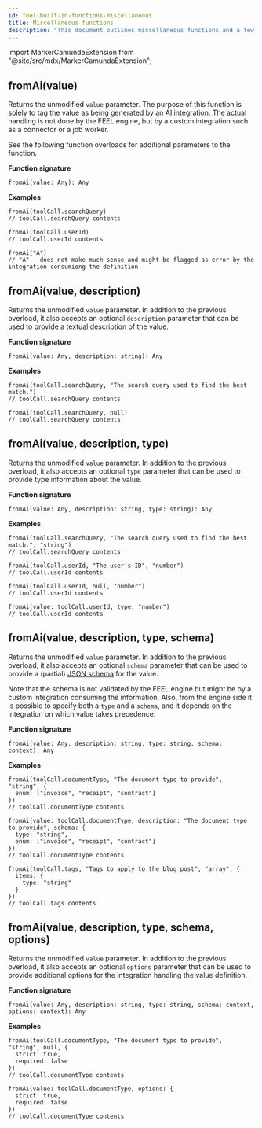 ```yaml
---
id: feel-built-in-functions-miscellaneous
title: Miscellaneous functions
description: "This document outlines miscellaneous functions and a few examples."
---
```


import MarkerCamundaExtension from "@site/src/mdx/MarkerCamundaExtension";

## fromAi(value)

<MarkerCamundaExtension></MarkerCamundaExtension>

Returns the unmodified `value` parameter. The purpose of this function is solely to tag the value as being generated by
an AI integration. The actual handling is not done by the FEEL engine, but by a custom integration such as a connector
or a job worker.

See the following function overloads for additional parameters to the function.

**Function signature**

```feel
fromAi(value: Any): Any
```

**Examples**

```feel
fromAi(toolCall.searchQuery)
// toolCall.searchQuery contents

fromAi(toolCall.userId)
// toolCall.userId contents

fromAi("A")
// "A" - does not make much sense and might be flagged as error by the integration consumiong the definition
```

## fromAi(value, description)

<MarkerCamundaExtension></MarkerCamundaExtension>

Returns the unmodified `value` parameter. In addition to the previous overload, it also accepts an optional
`description`
parameter that can be used to provide a textual description of the value.

**Function signature**

```feel
fromAi(value: Any, description: string): Any
```

**Examples**

```feel
fromAi(toolCall.searchQuery, "The search query used to find the best match.")
// toolCall.searchQuery contents

fromAi(toolCall.searchQuery, null)
// toolCall.searchQuery contents
```

## fromAi(value, description, type)

<MarkerCamundaExtension></MarkerCamundaExtension>

Returns the unmodified `value` parameter. In addition to the previous overload, it also accepts an optional `type`
parameter that can be used to provide type information about the value.

**Function signature**

```feel
fromAi(value: Any, description: string, type: string): Any
```

**Examples**

```feel
fromAi(toolCall.searchQuery, "The search query used to find the best match.", "string")
// toolCall.searchQuery contents

fromAi(toolCall.userId, "The user's ID", "number")
// toolCall.userId contents

fromAi(toolCall.userId, null, "number")
// toolCall.userId contents

fromAi(value: toolCall.userId, type: "number")
// toolCall.userId contents
```

## fromAi(value, description, type, schema)

<MarkerCamundaExtension></MarkerCamundaExtension>

Returns the unmodified `value` parameter. In addition to the previous overload, it also accepts an optional `schema`
parameter that can be used to provide a (partial) [JSON schema](https://json-schema.org/) for the value.

Note that the schema is not validated by the FEEL engine but might be by a custom integration consuming the information.
Also, from the engine side it is possible to specify both a `type` and a `schema`, and it depends on the integration on
which value takes precedence.

**Function signature**

```feel
fromAi(value: Any, description: string, type: string, schema: context): Any
```

**Examples**

```feel
fromAi(toolCall.documentType, "The document type to provide", "string", {
  enum: ["invoice", "receipt", "contract"]
})
// toolCall.documentType contents

fromAi(value: toolCall.documentType, description: "The document type to provide", schema: {
  type: "string",
  enum: ["invoice", "receipt", "contract"]
})
// toolCall.documentType contents

fromAi(toolCall.tags, "Tags to apply to the blog post", "array", {
  items: {
    type: "string"
  }
})
// toolCall.tags contents
```

## fromAi(value, description, type, schema, options)

<MarkerCamundaExtension></MarkerCamundaExtension>

Returns the unmodified `value` parameter. In addition to the previous overload, it also accepts an optional `options`
parameter that can be used to provide additional options for the integration handling the value definition.

**Function signature**

```feel
fromAi(value: Any, description: string, type: string, schema: context, options: context): Any
```

**Examples**

```feel
fromAi(toolCall.documentType, "The document type to provide", "string", null, {
  strict: true,
  required: false
})
// toolCall.documentType contents

fromAi(value: toolCall.documentType, options: {
  strict: true,
  required: false
})
// toolCall.documentType contents
```
